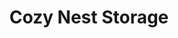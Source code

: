 ---
title: "Cozy Nest Storage"
url: /watson-lake/cozy-nest-storage-ninth-street-south/
shop: storage rental
---